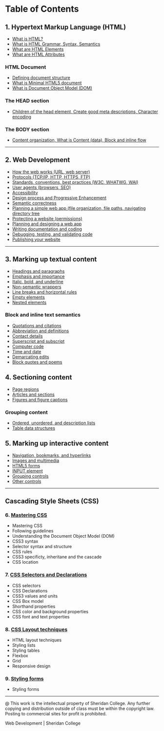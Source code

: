 # Table of Contents

## 1. Hypertext Markup Language (HTML)

* [What is HTML?](pages/ch_1_1_0.html)
* [What is HTML Grammar, Syntax, Semantics](pages/ch_1_1_1.html)
* [What are HTML Elements](pages/ch_1_1_2.html)
* [What are HTML Attributes](pages/ch_1_1_3.html)

### HTML Document
* [Defining document structure](pages/ch_1_2_1.html)
* [What is Minimal HTML5 document](pages/ch_1_2_2.html)
* [What is Document Object Model (DOM)](pages/ch_1_2_3.html)

### The HEAD section
* [Children of the head element, Create good meta descriptions, Character encoding](pages/ch_1_3_1.html)

### The BODY section
* [Content organization, What is Content (data), Block and inline flow](pages/ch_1_4_1.html)

---

## 2. Web Development 

* [How the web works (URL, web server)](pages/ch_2_1_1.html)
* [Protocols (TCP/IP, HTTP, HTTPS, FTP)](pages/ch_2_1_2.html)
* [Standards, conventions, best practices (W3C, WHATWG, WAI)](pages/ch_2_2_1.html)
* [User agents (browsers, SEO)](pages/ch_2_2_2.html)
* [Accessibility](pages/ch_2_2_3.html)
* [Design process and Progressive Enhancement](pages/ch_2_2_4.html)
* [Semantic correctness](pages/ch_2_2_5.html)
* [Planning a simple web app (file organization, file paths, navigating directory tree](pages/ch_2_3_1.html)
* [Protecting a website (permissions)](pages/ch_2_3_2.html)
* [Planning and designing a web app](pages/ch_2_4_1.html)
* [Writing documentation and coding](pages/ch_2_4_2.html)
* [Debugging, testing, and validating code](pages/ch_2_4_3.html)
* [Publishing your website](pages/ch_2_5_1.html)

---

## 3. Marking up textual content
* [Headings and paragraphs](pages/ch_3_1_1.html)
* [Emphasis and importance](pages/ch_3_1_2.html)
* [Italic, bold, and underline](pages/ch_3_1_3.html)
* [Non-semantic wrappers ](pages/ch_3_3_2.html)
* [Line breaks and horizontal rules](pages/ch_3_3_3.html)
* [Empty elements](pages/ch_3_3_4.html)
* [Nested elements](pages/ch_3_3_5.html)

### Block and inline text semantics
* [Quotations and citations](pages/ch_3_2_1.html)
* [Abbreviation and definitions](pages/ch_3_2_2.html)
* [Contact details](pages/ch_3_2_3.html)
* [Superscript and subscript](pages/ch_3_2_4.html)
* [Computer code](pages/ch_3_2_5.html)
* [Time and date](pages/ch_3_2_6.html)
* [Demarcating edits](pages/ch_3_2_7.html)
* [Block quotes and poems](pages/ch_3_3_1.html)

## 4. Sectioning content
* [Page regions](pages/ch_4_1_1.html)
* [Articles and sections](pages/ch_4_1_2.html)
* [Figures and figure captions](pages/ch_4_1_3.html)

### Grouping content
* [Ordered, unordered, and description lists](pages/ch_4_2_1.html)
* [Table data structures](pages/ch_4_3_1.html)

## 5. Marking up interactive content
* [Navigation, bookmarks, and hyperlinks](pages/ch_5_1_1.html)
* [Images and multimedia](pages/ch_5_2_1.html)
* [HTML5 forms](pages/ch_5_3_1.html)
* [INPUT element](pages/ch_5_3_2.html)
* [Grouping controls](pages/ch_5_3_3.html)
* [Other controls](pages/ch_5_3_4.html)

---

## Cascading Style Sheets (CSS)

### 6. [Mastering CSS](pages/ch_6_000_css.html)
* Mastering CSS
* Following guidelines
* Understanding the Document Object Model (DOM)
* CSS3 syntax
* Selector syntax and structure
* CSS rules
* CSS3 specificty, inheritane and the cascade
* CSS location

### 7. [CSS Selectors and Declarations](pages/ch_7_000_selectors.html)
* CSS selectors
* CSS Declarations
* CSS3 values and units
* CSS Box model
* Shorthand properties
* CSS color and background properties
* CSS font and text properties


### 8. [CSS Layout techniques](pages/ch_8_000_boxmodel.html)
* HTML layout techniques
* Styling lists
* Styling tables
* Flexbox
* Grid
* Responsive design

### 9. [Styling forms](pages/ch_9_000_forms.html)
* Styling forms





---
@ This work is the intellectual property of Sheridan College. Any further copying and distribution outside of class must be within the copyright law. Posting to commercial sites for profit is prohibited.

Web Development | Sheridan College

